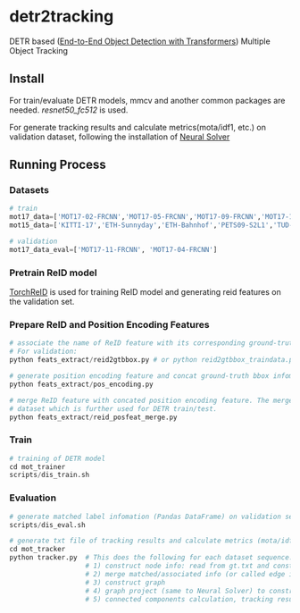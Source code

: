 # detr2tracking
DETR based ([End-to-End Object Detection with Transformers](https://arxiv.org/abs/2005.12872)) Multiple Object Tracking

## Install
For train/evaluate DETR models, mmcv and another common packages are needed. *resnet50_fc512* is used.

For generate tracking results and calculate metrics(mota/idf1, etc.) on validation dataset, following the installation of [Neural Solver](https://github.com/dvl-tum/mot_neural_solver)

## Running Process
### Datasets
```python
# train
mot17_data=['MOT17-02-FRCNN','MOT17-05-FRCNN','MOT17-09-FRCNN','MOT17-10-FRCNN','MOT17-13-FRCNN']
mot15_data=['KITTI-17','ETH-Sunnyday','ETH-Bahnhof','PETS09-S2L1','TUD-Stadtmitte']

# validation
mot17_data_eval=['MOT17-11-FRCNN', 'MOT17-04-FRCNN']
```

### Pretrain ReID model
[TorchReID](https://kaiyangzhou.github.io/deep-person-reid/user_guide) is used for training ReID model and generating reid features on the validation set. 
### Prepare ReID and Position Encoding Features
```python
# associate the name of ReID feature with its corresponding ground-truth bbox. 
# For validation:
python feats_extract/reid2gtbbox.py # or python reid2gtbbox_traindata.py for training data

# generate position encoding feature and concat ground-truth bbox infomation with it
python feats_extract/pos_encoding.py

# merge ReID feature with concated position encoding feature. The merged feature is used for construct 
# dataset which is further used for DETR train/test.
python feats_extract/reid_posfeat_merge.py
```

### Train
```python
# training of DETR model
cd mot_trainer
scripts/dis_train.sh
```

### Evaluation
```python
# generate matched label infomation (Pandas DataFrame) on validation set based on trained DETR model
scripts/dis_eval.sh

# generate txt file of tracking results and calculate metrics (mota/idf1, etc.)
cd mot_tracker
python tracker.py  # This does the following for each dataset sequence: (modified from the evaluation process of Neural Solver)
                   # 1) construct node info: read from gt.txt and construct pandas.DataFrame, filter invalid gt bbox (visible<0.2 or clss id not in [1,2])
                   # 2) merge matched/associated info (or called edge info, inferred from trained DETR model) with DataFrame in 1)
                   # 3) construct graph
                   # 4) graph project (same to Neural Solver) to constrain the in/out degree <=1 for each node
                   # 5) connected components calculation, tracking results generation and metrics calculation
```

